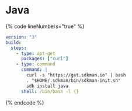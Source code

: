 # Java

{% code lineNumbers="true" %}
```yaml
version: "3"
build:
  steps:
    - type: apt-get
      packages: ["curl"]
    - type: command
      command: |
        curl -s "https://get.sdkman.io" | bash
        . "$HOME/.sdkman/bin/sdkman-init.sh"
        sdk install java
      shell: /bin/bash -l {}
```
{% endcode %}
